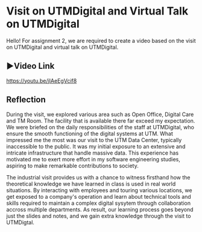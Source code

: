 # Visit on UTMDigital and Virtual Talk on UTMDigital
Hello! For assignment 2, we are required to create a video based on the visit on UTMDigital and virtual talk on UTMDigital.

## ▶️Video Link
https://youtu.be/jIAeEgVcif8

## Reflection
During the visit, we explored various area such as Open Office, Digital Care and TM Room. The facility that is available there far exceed my 
expectation. We were briefed on the daily responsibilities of the staff at UTMDigital, who ensure the smooth functioning of the digital systems 
at UTM. What impressed me the most was our visit to the UTM Data Center, typically inaccessible to the public. It was my initial exposure to an 
extensive and intricate infrastructure that handle massive data. This experience has motivated me to exert more effort in my software engineering 
studies, aspiring to make remarkable contributions to society.

The industrial visit provides us with a chance to witness firsthand how the theoretical knowledge we have learned in class is used in real world
situations. By interacting with employees and touring various locations, we get exposed to a company's operation and learn about technical tools
and skills required to maintain a complex digital sysytem through collaboration accross multiple departments. As result, our learning process goes 
beyond just the slides and notes, and we gain extra knowledge through the visit to UTMDigtal.

